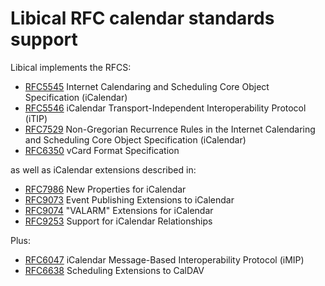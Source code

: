 # Libical RFC calendar standards support

<a id="rfcs"></a>
Libical implements the RFCS:

* [RFC5545][] Internet Calendaring and Scheduling Core Object Specification (iCalendar)
* [RFC5546][] iCalendar Transport-Independent Interoperability Protocol (iTIP)
* [RFC7529][] Non-Gregorian Recurrence Rules in the Internet Calendaring and
  Scheduling Core Object Specification (iCalendar)
* [RFC6350][] vCard Format Specification

as well as iCalendar extensions described in:

* [RFC7986][] New Properties for iCalendar
* [RFC9073][] Event Publishing Extensions to iCalendar
* [RFC9074][] "VALARM" Extensions for iCalendar
* [RFC9253][] Support for iCalendar Relationships

Plus:

* [RFC6047][] iCalendar Message-Based Interoperability Protocol (iMIP)
* [RFC6638][] Scheduling Extensions to CalDAV

[RFC5545]: https://tools.ietf.org/html/rfc5545
[RFC5546]: https://tools.ietf.org/html/rfc5546
[RFC7529]: https://tools.ietf.org/html/rfc7529
[RFC6638]: https://tools.ietf.org/html/rfc6638
[RFC6047]: https://tools.ietf.org/html/rfc6047
[RFC7986]: https://tools.ietf.org/html/rfc7986
[RFC9073]: https://tools.ietf.org/html/rfc9073
[RFC9074]: https://tools.ietf.org/html/rfc9074
[RFC9253]: https://tools.ietf.org/html/rfc9253
[RFC6350]: https://tools.ietf.org/html/rfc6350

